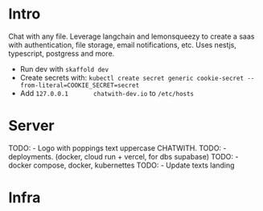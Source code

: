
# Intro

Chat with any file. Leverage langchain and lemonsqueezy to create a saas with authentication, file storage, email notifications, etc. Uses nestjs, typescript, postgress and more.

- Run dev with `skaffold dev`
- Create secrets with: `kubectl create secret generic cookie-secret --from-literal=COOKIE_SECRET=secret`
- Add `127.0.0.1       chatwith-dev.io` to `/etc/hosts`

# Server

TODO: - Logo with poppings text uppercase CHATWITH.
TODO: - deployments. (docker, cloud run + vercel, for dbs supabase)
TODO: - docker compose, docker, kubernettes
TODO: - Update texts landing

# Infra



